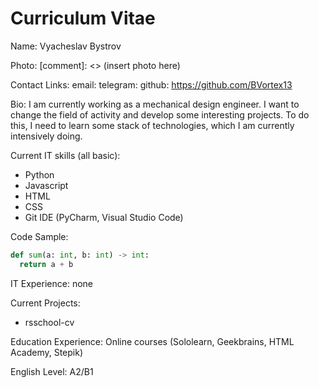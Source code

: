 # Curriculum Vitae

Name: 
Vyacheslav Bystrov

Photo:
[comment]: <> (insert photo here)

Contact Links:
email: 
telegram: 
github: https://github.com/BVortex13

Bio:
I am currently working as a mechanical design engineer. I want to change the field of activity and develop some interesting projects. To do this, I need to learn some stack of technologies, which I am currently intensively doing.

Current IT skills (all basic):
* Python
* Javascript
* HTML
* CSS
* Git
IDE (PyCharm, Visual Studio Code)

Code Sample:
```python
def sum(a: int, b: int) -> int:
  return a + b
```

IT Experience: 
none

Current Projects:
* rsschool-cv

Education Experience:
Online courses (Sololearn, Geekbrains, HTML Academy, Stepik)

English Level:
A2/B1

